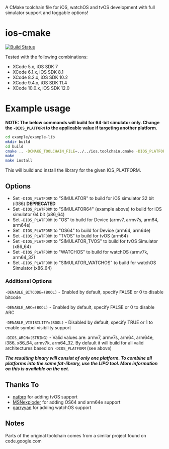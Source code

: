 A CMake toolchain file for iOS, watchOS and tvOS development with full simulator support and toggable options!

ios-cmake
=========

[![Build Status](https://travis-ci.org/leetal/ios-cmake.svg?branch=master)](https://travis-ci.org/leetal/ios-cmake)

Tested with the following combinations:
* XCode 5.x, iOS SDK 7
* XCode 6.1.x, iOS SDK 8.1
* XCode 8.2.x, iOS SDK 10.2
* XCode 9.4.x, iOS SDK 11.4
* XCode 10.0.x, iOS SDK 12.0

# Example usage 
**NOTE: The below commands will build for 64-bit simulator only. Change the `-DIOS_PLATFORM` to the applicable value if targeting another platform.**

```bash
cd example/example-lib
mkdir build
cd build
cmake .. -DCMAKE_TOOLCHAIN_FILE=../../ios.toolchain.cmake -DIOS_PLATFORM=SIMULATOR64
make
make install
```

This will build and install the library for the given IOS_PLATFORM.

## Options

* Set `-DIOS_PLATFORM` to "SIMULATOR" to build for iOS simulator 32 bit (i386) **DEPRECATED**
* Set `-DIOS_PLATFORM` to "SIMULATOR64" (example above) to build for iOS simulator 64 bit (x86_64)
* Set `-DIOS_PLATFORM` to "OS" to build for Device (armv7, armv7s, arm64, arm64e)
* Set `-DIOS_PLATFORM` to "OS64" to build for Device (arm64, arm64e)
* Set `-DIOS_PLATFORM` to "TVOS" to build for tvOS (arm64)
* Set `-DIOS_PLATFORM` to "SIMULATOR_TVOS" to build for tvOS Simulator (x86_64)
* Set `-DIOS_PLATFORM` to "WATCHOS" to build for watchOS (armv7k, arm64_32)
* Set `-DIOS_PLATFORM` to "SIMULATOR_WATCHOS" to build for watchOS Simulator (x86_64)

### Additional Options
`-DENABLE_BITCODE=(BOOL)` - Enabled by default, specify FALSE or 0 to disable bitcode

`-DENABLE_ARC=(BOOL)` - Enabled by default, specify FALSE or 0 to disable ARC

`-DENABLE_VISIBILITY=(BOOL)` - Disabled by default, specify TRUE or 1 to enable symbol visibility support

`-DIOS_ARCH=(STRING)` - Valid values are: armv7, armv7s, arm64, arm64e, i386, x86_64, armv7k, arm64_32. By default it will build for all valid architectures based on `-DIOS_PLATFORM` (see above)

__*The resulting binary will consist of only one platform. To combine all platforms into the same fat-library, use the LIPO tool. More information on this is available on the net.*__

## Thanks To

* [natbro](https://github.com/natbro) for adding tvOS support
* [MSNexploder](https://github.com/MSNexploder) for adding OS64 and arm64e support
* [garryyan](https://github.com/garryyan) for adding watchOS support

## Notes

Parts of the original toolchain comes from a similar project found on code.google.com
